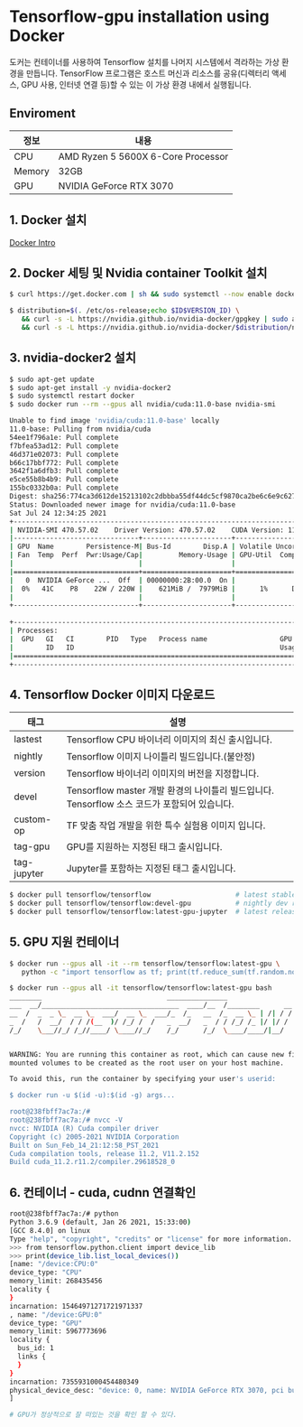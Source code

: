 # Tensorflow-gpu installation using Docker

도커는 컨테이너를 사용하여 Tensorflow 설치를 나머지 시스템에서 격라하는 가상 환경을 만듭니다. TensorFlow 프로그램은 호스트 머신과 리소스를 공유(디렉터리 액세스, GPU 사용, 인터넷 연결 등)할 수 있는 이 가상 환경 내에서 실행됩니다. 

## Enviroment
|정보|내용|
|---|---|
|CPU| AMD Ryzen 5 5600X 6-Core Processor|  
|Memory| 32GB |  
|GPU|NVIDIA GeForce RTX 3070|


## 1. Docker 설치
[Docker Intro](https://github.com/dolgogae/TIL/blob/master/container/docker/1_docker_intro.md)

## 2. Docker 세팅 및 Nvidia container Toolkit 설치
```bash
$ curl https://get.docker.com | sh && sudo systemctl --now enable docker

$ distribution=$(. /etc/os-release;echo $ID$VERSION_ID) \
   && curl -s -L https://nvidia.github.io/nvidia-docker/gpgkey | sudo apt-key add - \
   && curl -s -L https://nvidia.github.io/nvidia-docker/$distribution/nvidia-docker.list | sudo tee /etc/apt/sources.list.d/nvidia-docker.list
```
## 3. nvidia-docker2 설치
```bash
$ sudo apt-get update
$ sudo apt-get install -y nvidia-docker2
$ sudo systemctl restart docker
$ sudo docker run --rm --gpus all nvidia/cuda:11.0-base nvidia-smi

Unable to find image 'nvidia/cuda:11.0-base' locally
11.0-base: Pulling from nvidia/cuda
54ee1f796a1e: Pull complete 
f7bfea53ad12: Pull complete 
46d371e02073: Pull complete 
b66c17bbf772: Pull complete 
3642f1a6dfb3: Pull complete 
e5ce55b8b4b9: Pull complete 
155bc0332b0a: Pull complete 
Digest: sha256:774ca3d612de15213102c2dbbba55df44dc5cf9870ca2be6c6e9c627fa63d67a
Status: Downloaded newer image for nvidia/cuda:11.0-base
Sat Jul 24 12:34:25 2021       
+-----------------------------------------------------------------------------+
| NVIDIA-SMI 470.57.02    Driver Version: 470.57.02    CUDA Version: 11.4     |
|-------------------------------+----------------------+----------------------+
| GPU  Name        Persistence-M| Bus-Id        Disp.A | Volatile Uncorr. ECC |
| Fan  Temp  Perf  Pwr:Usage/Cap|         Memory-Usage | GPU-Util  Compute M. |
|                               |                      |               MIG M. |
|===============================+======================+======================|
|   0  NVIDIA GeForce ...  Off  | 00000000:2B:00.0  On |                  N/A |
|  0%   41C    P8    22W / 220W |    621MiB /  7979MiB |      1%      Default |
|                               |                      |                  N/A |
+-------------------------------+----------------------+----------------------+
                                                                               
+-----------------------------------------------------------------------------+
| Processes:                                                                  |
|  GPU   GI   CI        PID   Type   Process name                  GPU Memory |
|        ID   ID                                                   Usage      |
|=============================================================================|
+-----------------------------------------------------------------------------+

```
## 4. Tensorflow Docker 이미지 다운로드
|태그|설명|
|---|---|
|lastest|Tensorflow CPU 바이너리 이미지의 최신 출시입니다.|
|nightly|Tensorflow 이미지 나이틀리 빌드입니다.(불안정)|
|version|Tensorflow 바이너리 이미지의 버전을 지정합니다.|
|devel|Tensorflow master 개발 환경의 나이틀리 빌드입니다. Tensorflow 소스 코드가 포함되어 있습니다.|
|custom-op|TF 맞춤 작업 개발을 위한 특수 실험용 이미지 입니다.|
|tag-gpu|GPU를 지원하는 지정된 태그 출시입니다.|
|tag-jupyter|Jupyter를 포함하는 지정된 태그 출시입니다.|  

```bash
$ docker pull tensorflow/tensorflow                     # latest stable release
$ docker pull tensorflow/tensorflow:devel-gpu           # nightly dev release w/ GPU support
$ docker pull tensorflow/tensorflow:latest-gpu-jupyter  # latest release w/ GPU support and Jupyter
```

## 5. GPU 지원 컨테이너
```bash
$ docker run --gpus all -it --rm tensorflow/tensorflow:latest-gpu \
   python -c "import tensorflow as tf; print(tf.reduce_sum(tf.random.normal([1000, 1000])))"

$ docker run --gpus all -it tensorflow/tensorflow:latest-gpu bash
________                               _______________                
___  __/__________________________________  ____/__  /________      __
__  /  _  _ \_  __ \_  ___/  __ \_  ___/_  /_   __  /_  __ \_ | /| / /
_  /   /  __/  / / /(__  )/ /_/ /  /   _  __/   _  / / /_/ /_ |/ |/ / 
/_/    \___//_/ /_//____/ \____//_/    /_/      /_/  \____/____/|__/


WARNING: You are running this container as root, which can cause new files in
mounted volumes to be created as the root user on your host machine.

To avoid this, run the container by specifying your user's userid:

$ docker run -u $(id -u):$(id -g) args...

root@238fbff7ac7a:/# 
root@238fbff7ac7a:/# nvcc -V
nvcc: NVIDIA (R) Cuda compiler driver
Copyright (c) 2005-2021 NVIDIA Corporation
Built on Sun_Feb_14_21:12:58_PST_2021
Cuda compilation tools, release 11.2, V11.2.152
Build cuda_11.2.r11.2/compiler.29618528_0
```

## 6. 컨테이너 - cuda, cudnn 연결확인
```bash
root@238fbff7ac7a:/# python
Python 3.6.9 (default, Jan 26 2021, 15:33:00) 
[GCC 8.4.0] on linux
Type "help", "copyright", "credits" or "license" for more information.
>>> from tensorflow.python.client import device_lib
>>> print(device_lib.list_local_devices())
[name: "/device:CPU:0"
device_type: "CPU"
memory_limit: 268435456
locality {
}
incarnation: 15464971271721971337
, name: "/device:GPU:0"
device_type: "GPU"
memory_limit: 5967773696
locality {
  bus_id: 1
  links {
  }
}
incarnation: 7355931000454480349
physical_device_desc: "device: 0, name: NVIDIA GeForce RTX 3070, pci bus id: 0000:2b:00.0, compute capability: 8.6"
]

# GPU가 정상적으로 잘 떠있는 것을 확인 할 수 있다.
```